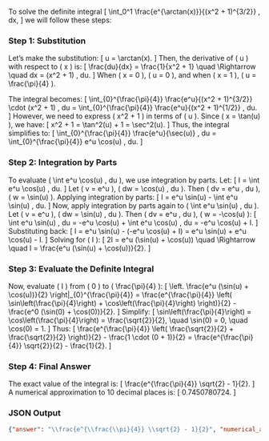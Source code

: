 To solve the definite integral 
\[
\int_0^1 \frac{e^{\arctan(x)}}{(x^2 + 1)^{3/2}} \, dx,
\]
we will follow these steps:

### Step 1: Substitution
Let’s make the substitution:
\[
u = \arctan(x).
\]
Then, the derivative of \( u \) with respect to \( x \) is:
\[
\frac{du}{dx} = \frac{1}{x^2 + 1} \quad \Rightarrow \quad dx = (x^2 + 1) \, du.
\]
When \( x = 0 \), \( u = 0 \), and when \( x = 1 \), \( u = \frac{\pi}{4} \).

The integral becomes:
\[
\int_{0}^{\frac{\pi}{4}} \frac{e^u}{(x^2 + 1)^{3/2}} \cdot (x^2 + 1) \, du = \int_{0}^{\frac{\pi}{4}} \frac{e^u}{(x^2 + 1)^{1/2}} \, du.
\]
However, we need to express \( x^2 + 1 \) in terms of \( u \). Since \( x = \tan(u) \), we have:
\[
x^2 + 1 = \tan^2(u) + 1 = \sec^2(u).
\]
Thus, the integral simplifies to:
\[
\int_{0}^{\frac{\pi}{4}} \frac{e^u}{\sec(u)} \, du = \int_{0}^{\frac{\pi}{4}} e^u \cos(u) \, du.
\]

### Step 2: Integration by Parts
To evaluate \( \int e^u \cos(u) \, du \), we use integration by parts. Let:
\[
I = \int e^u \cos(u) \, du.
\]
Let \( v = e^u \), \( dw = \cos(u) \, du \). Then \( dv = e^u \, du \), \( w = \sin(u) \). Applying integration by parts:
\[
I = e^u \sin(u) - \int e^u \sin(u) \, du.
\]
Now, apply integration by parts again to \( \int e^u \sin(u) \, du \). Let \( v = e^u \), \( dw = \sin(u) \, du \). Then \( dv = e^u \, du \), \( w = -\cos(u) \):
\[
\int e^u \sin(u) \, du = -e^u \cos(u) + \int e^u \cos(u) \, du = -e^u \cos(u) + I.
\]
Substituting back:
\[
I = e^u \sin(u) - (-e^u \cos(u) + I) = e^u \sin(u) + e^u \cos(u) - I.
\]
Solving for \( I \):
\[
2I = e^u (\sin(u) + \cos(u)) \quad \Rightarrow \quad I = \frac{e^u (\sin(u) + \cos(u))}{2}.
\]

### Step 3: Evaluate the Definite Integral
Now, evaluate \( I \) from \( 0 \) to \( \frac{\pi}{4} \):
\[
\left. \frac{e^u (\sin(u) + \cos(u))}{2} \right|_{0}^{\frac{\pi}{4}} = \frac{e^{\frac{\pi}{4}} \left( \sin\left(\frac{\pi}{4}\right) + \cos\left(\frac{\pi}{4}\right) \right)}{2} - \frac{e^0 (\sin(0) + \cos(0))}{2}.
\]
Simplify:
\[
\sin\left(\frac{\pi}{4}\right) = \cos\left(\frac{\pi}{4}\right) = \frac{\sqrt{2}}{2}, \quad \sin(0) = 0, \quad \cos(0) = 1.
\]
Thus:
\[
\frac{e^{\frac{\pi}{4}} \left( \frac{\sqrt{2}}{2} + \frac{\sqrt{2}}{2} \right)}{2} - \frac{1 \cdot (0 + 1)}{2} = \frac{e^{\frac{\pi}{4}} \sqrt{2}}{2} - \frac{1}{2}.
\]

### Step 4: Final Answer
The exact value of the integral is:
\[
\frac{e^{\frac{\pi}{4}} \sqrt{2} - 1}{2}.
\]
A numerical approximation to 10 decimal places is:
\[
0.7450780724.
\]

### JSON Output
```json
{"answer": "\\frac{e^{\\frac{\\pi}{4}} \\sqrt{2} - 1}{2}", "numerical_answer": "0.7450780724"}
```